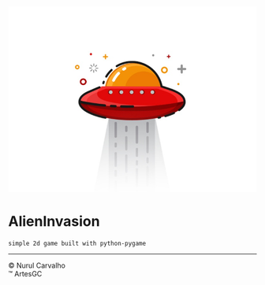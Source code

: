 <div align="center">

![alien-ship](img/main_ship.jpg)

</div>

# AlienInvasion

    simple 2d game built with python-pygame

---

&copy; Nurul Carvalho \
&trade; ArtesGC
